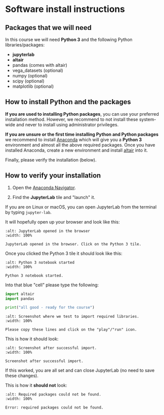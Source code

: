 # Software install instructions


## Packages that we will need

In this course we will need **Python 3** and the following Python libraries/packages:
- **jupyterlab**
- **altair**
- pandas (comes with altair)
- vega_datasets (optional)
- numpy (optional)
- scipy (optional)
- matplotlib (optional)


## How to install Python and the packages

**If you are used to installing Python packages**, you can use your preferred
installation method.  However, we recommend to not install these system-wide
and never to install using administrator privileges.

**If you are unsure or the first time installing Python and Python packages**
we recommend to install
[Anaconda](https://www.anaconda.com/products/individual) which will give you a
**Python 3** environment and almost all the above required packages.  Once you
have installed Anaconda, create a new environment and install
[altair](https://altair-viz.github.io/) into it.

Finally, please verify the installation (below).


## How to verify your installation

1. Open the [Anaconda Navigator](https://docs.anaconda.com/anaconda/navigator/).

2. Find the **JupyterLab** tile and "launch" it.

If you are on Linux or macOS, you can open JupyterLab from the terminal by typing `jupyter-lab`.

It will hopefully open up your browser and look like this:

```{figure} img/installation/testing-jupyter1.png
:alt: JupyterLab opened in the browser
:width: 100%

JupyterLab opened in the browser. Click on the Python 3 tile.
```

Once you clicked the Python 3 tile it should look like this:

```{figure} img/installation/testing-jupyter2.png
:alt: Python 3 notebook started
:width: 100%

Python 3 notebook started.
```

Into that blue "cell" please type the following:

```python
import altair
import pandas

print("all good - ready for the course")
```

```{figure} img/installation/testing-jupyter3.png
:alt: Screenshot where we test to import required libraries.
:width: 100%

Please copy these lines and click on the "play"/"run" icon.
```

This is how it should look:

```{figure} img/installation/testing-jupyter4.png
:alt: Screenshot after successful import.
:width: 100%

Screenshot after successful import.
```

If this worked, you are all set and can close JupyterLab (no need to save these
changes).

This is how it **should not** look:

```{figure} img/installation/testing-jupyter5.png
:alt: Required packages could not be found.
:width: 100%

Error: required packages could not be found.
```
